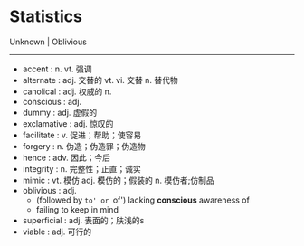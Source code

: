 # Statistics

Unknown | Oblivious

---

- accent : n. vt. 强调
- alternate : adj. 交替的 vt. vi. 交替 n. 替代物
- canolical : adj. 权威的 n.
- conscious : adj.
- dummy : adj. 虚假的
- exclamative : adj. 惊叹的
- facilitate : v. 促进；帮助；使容易
- forgery : n. 伪造；伪造罪；伪造物
- hence : adv. 因此；今后
- integrity : n. 完整性；正直；诚实
- mimic : vt. 模仿 adj. 模仿的；假装的 n. 模仿者;仿制品
- oblivious : adj.
    - (followed by `to' or `of') lacking **conscious** awareness of
    - failing to keep in mind
- superficial : adj. 表面的；肤浅的s
- viable : adj. 可行的

